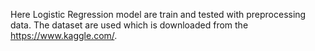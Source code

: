 Here Logistic Regression model are train and tested with preprocessing data.
The dataset are used which is downloaded from the https://www.kaggle.com/.

